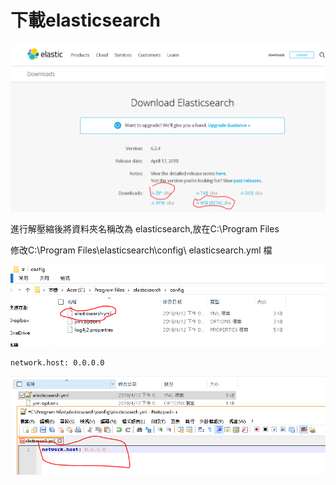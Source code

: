 
下載elasticsearch
====

![](https://github.com/kohak1329/IOT/blob/master/homework/IOTsecurity%20elasticsearch/image/1.PNG)

進行解壓縮後將資料夾名稱改為 elasticsearch,放在C:\Program Files

修改C:\Program Files\elasticsearch\config\ elasticsearch.yml 檔

![](https://github.com/kohak1329/IOT/blob/master/homework/IOTsecurity%20elasticsearch/image/2.PNG)

    network.host: 0.0.0.0
    
![](https://github.com/kohak1329/IOT/blob/master/homework/IOTsecurity%20elasticsearch/image/3.PNG)
